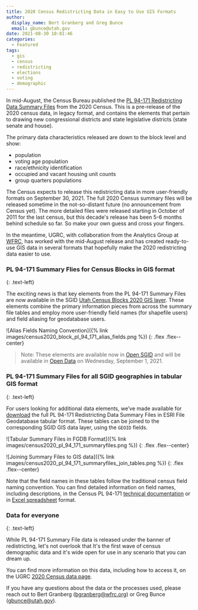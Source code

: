 ```yaml
---
title: 2020 Census Redistricting Data in Easy to Use GIS Formats
author:
  display_name: Bert Granberg and Greg Bunce
  email: gbunce@utah.gov
date: 2021-08-30 10:01:46
categories:
  - Featured
tags:
  - gis
  - census
  - redistricting
  - elections
  - voting
  - demographic
---
```


In mid-August, the Census Bureau published the [PL 94-171 Redistricting Data Summary Files](https://www.census.gov/programs-surveys/decennial-census/about/rdo/summary-files.html) from the 2020 Census. This is a pre-release of the 2020 census data, in legacy format, and contains the elements that pertain to drawing new congressional districts and state legislative districts (state senate and house). 
 
The primary data characteristics released are down to the block level and show:
- population
- voting age population
- race/ethnicity identification
- occupied and vacant housing unit counts
- group quarters populations
 
The Census expects to release this redistricting data in more user-friendly formats on September 30, 2021. The full 2020 Census summary files will be released sometime in the not-so-distant future (no announcement from Census yet). The more detailed files were released starting in October of 2011 for the last census, but this decade's release has been 5-6 months behind schedule so far. So make your own guess and cross your fingers.

In the meantime, UGRC, with collaboration from the Analytics Group at [WFRC](https://wfrc.org/), has worked with the mid-August release and has created ready-to-use GIS data in several formats that hopefully make the 2020 redistricting data easier to use. 

###  PL 94-171 Summary Flies for Census Blocks in GIS format
{: .text-left}

The exciting news is that key elements from the PL 94-171 Summary Files are now available in the SGID [Utah Census Blocks 2020 GIS layer](https://gis.utah.gov/data/demographic/census/#2020Censuse). These elements combine the primary information pieces from across the summary file tables and employ more user-friendly field names (for shapefile users) and field aliasing for geodatabase users.
 
![Alias Fields Naming Convention]({% link images/census2020_block_pl_94_171_alias_fields.png %}) 
{: .flex .flex--center}
 
> Note: These elements are available now in [Open SGID](https://gis.utah.gov/sgid/open-sgid/) and will be available in [Open Data](https://opendata.gis.utah.gov/) on Wednesday, September 1, 2021. 

### PL 94-171 Summary Files for all SGID geographies in tabular GIS format
{: .text-left}

For users looking for additional data elements, we’ve made available for [download](https://www2.census.gov/programs-surveys/decennial/rdo/about/2020-census-program/Phase3/SupportMaterials/2020_PLSummaryFile_FieldNames.xlsx) the full PL 94-171 Redistricting Data Summary Files in ESRI File Geodatabase tabular format. These tables can be joined to the corresponding SGID GIS data layer, using the `GEOID` fields.

![Tabular Summary Files in FGDB Format]({% link images/census2020_pl_94_171_summaryfiles.png %}) 
{: .flex .flex--center}

![Joining Summary Files to GIS data]({% link images/census2020_pl_94_171_summaryfiles_join_tables.png %}) 
{: .flex .flex--center}

Note that the field names in these tables follow the traditional census field naming convention. You can find detailed information on field names, including descriptions, in the Census PL 94-171 [technical documentation](https://www2.census.gov/programs-surveys/decennial/2020/technical-documentation/complete-tech-docs/summary-file/2020Census_PL94_171Redistricting_StatesTechDoc_English.pdf) or in [Excel spreadsheet](https://www2.census.gov/programs-surveys/decennial/rdo/about/2020-census-program/Phase3/SupportMaterials/2020_PLSummaryFile_FieldNames.xlsx) format.


### Data for everyone
{: .text-left}

While PL 94-171 Summary File data is released under the banner of redistricting, let's not overlook that It's the first wave of census demographic data and it's wide open for use in any scenario that you can dream up.  

You can find more information on this data, including how to access it, on the UGRC [2020 Census data page](https://gis.utah.gov/data/demographic/census/#2020Census). 

If you have any questions about the data or the processes used, please reach out to Bert Granberg (bgranberg@wfrc.org) or Greg Bunce (gbunce@utah.gov).
